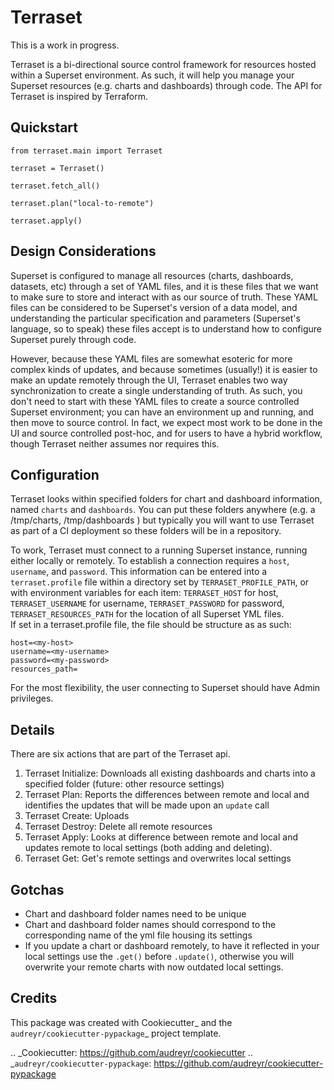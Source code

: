 Terraset
========

This is a work in progress.

Terraset is a bi-directional source control framework for resources hosted within a Superset environment.
As such, it will help you manage your Superset resources (e.g. charts and dashboards) through code.
The API for Terraset is inspired by Terraform.


Quickstart
--------

```{python}
from terraset.main import Terraset

terraset = Terraset()

terraset.fetch_all()

terraset.plan("local-to-remote")

terraset.apply()
```


Design Considerations
--
Superset is configured to manage all resources (charts, dashboards, datasets, etc) through a set of YAML files, and
it is these files that we want to make sure to store and interact with as our source of truth.  These YAML files can be considered to be Superset's version of a data model, and understanding
the particular specification and parameters (Superset's language, so to speak) these files accept is to understand how to configure Superset purely through code.  

However, because these YAML files are somewhat esoteric for more complex kinds of updates,
and because sometimes (usually!) it is easier to make an update remotely through the UI,
Terraset enables two way synchronization to create a single understanding of truth.  As such, you don't need to start with these YAML files to create a source controlled Superset
environment; you can have an environment up and running, and then move to source control. In fact, we expect most work to be done in the UI and source controlled post-hoc, and for users to have a hybrid workflow, though Terraset neither assumes nor requires this.


Configuration
--
Terraset looks within specified folders for chart and dashboard information,
named `charts` and `dashboards`.  You can put these folders anywhere (e.g. a /tmp/charts, /tmp/dashboards )
but typically you will want to use Terraset as part of a CI deployment so these folders
will be in a repository.

To work, Terraset must connect to a running Superset instance, running either
locally or remotely.  To establish a connection requires a `host`, `username`,
and `password`.  This information can be entered into a `terraset.profile` file
within a directory set by `TERRASET_PROFILE_PATH`, or with environment variables
for each item: `TERRASET_HOST` for host, `TERRASET_USERNAME` for username,
`TERRASET_PASSWORD` for password, `TERRASET_RESOURCES_PATH` for the location of all Superset YML files.  
If set in a terraset.profile file, the file should
be structure as as such:

```
host=<my-host>
username=<my-username>
password=<my-password>
resources_path=
```

For the most flexibility, the user connecting to Superset should
have Admin privileges.

Details
--

There are six actions that are part of the Terraset api.

1. Terraset Initialize: Downloads all existing dashboards and charts into a
specified folder (future: other resource settings)
2. Terraset Plan: Reports the differences between remote and local and identifies
the updates that will be made upon an `update` call
3. Terraset Create: Uploads
4. Terraset Destroy: Delete all remote resources
5. Terraset Apply: Looks at difference between remote and local and updates
remote to local settings (both adding and deleting).
6. Terraset Get: Get's remote settings and overwrites local settings



Gotchas
--
* Chart and dashboard folder names need to be unique
* Chart and dashboard folder names should correspond to the corresponding name
of the yml file housing its settings
* If you update a chart or dashboard remotely, to have it reflected in your local
settings use the `.get()` before `.update()`, otherwise you will overwrite your remote
charts with now outdated local settings.

Credits
--

This package was created with Cookiecutter_ and the `audreyr/cookiecutter-pypackage`_ project template.

.. _Cookiecutter: https://github.com/audreyr/cookiecutter
.. _`audreyr/cookiecutter-pypackage`: https://github.com/audreyr/cookiecutter-pypackage
